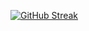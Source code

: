 

[![GitHub Streak](https://streak-stats.demolab.com/?user=veronicaarojas)](https://git.io/streak-stats)
